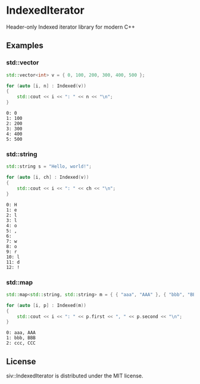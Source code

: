 # IndexedIterator
Header-only Indexed iterator library for modern C++

## Examples

### std::vector

```cpp
std::vector<int> v = { 0, 100, 200, 300, 400, 500 };

for (auto [i, n] : Indexed(v))
{
	std::cout << i << ": " << n << "\n"; 
}  
```
```
0: 0
1: 100
2: 200
3: 300
4: 400
5: 500
```

### std::string

```cpp
std::string s = "Hello, world!";

for (auto [i, ch] : Indexed(v))
{
	std::cout << i << ": " << ch << "\n"; 
}
```
```
0: H
1: e
2: l
3: l
4: o
5: ,
6:  
7: w
8: o
9: r
10: l
11: d
12: !
```

### std::map

```cpp
std::map<std::string, std::string> m = { { "aaa", "AAA" }, { "bbb", "BBB" }, { "ccc", "CCC" } };

for (auto [i, p] : Indexed(m))
{
	std::cout << i << ": " << p.first << ", " << p.second << "\n"; 
} 
```
```
0: aaa, AAA
1: bbb, BBB
2: ccc, CCC
```

## License
siv::IndexedIterator is distributed under the MIT license.

